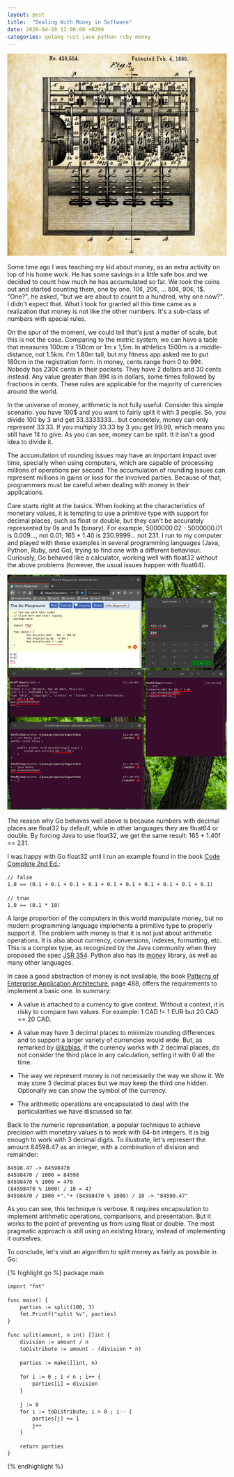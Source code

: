 ```yaml
---
layout: post
title:  "Dealing With Money in Software"
date: 2020-04-28 12:00:00 +0200
categories: golang rust java python ruby money
---
```


![Dealing With Money](/images/posts/dealing-with-money.png)

Some time ago I was teaching my kid about money, as an extra activity on top of his home work. He has some savings in a little safe box and we decided to count how much he has accumulated so far. We took the coins out and started counting them, one by one. 10¢, 20¢, ... 80¢, 90¢, 1$. "One?", he asked, "but we are about to count to a hundred, why one now?". I didn't expect that. What I took for granted all this time came as a realization that money is not like the other numbers. It's a sub-class of numbers with special rules.

<!-- more -->

On the spur of the moment, we could tell that's just a matter of scale, but this is not the case. Comparing to the metric system, we can have a table that measures 100cm x 150cm or 1m x 1,5m. In athletics 1500m is a middle-distance, not 1.5km. I'm 1.80m tall, but my fitness app asked me to put 180cm in the registration form. In money, cents range from 0 to 99¢. Nobody has 230¢ cents in their pockets. They have 2 dollars and 30 cents instead. Any value greater than 99¢ is in dollars, some times followed by fractions in cents. These rules are applicable for the majority of currencies around the world.

In the universe of money, arithmetic is not fully useful. Consider this simple scenario: you have 100$ and you want to fairly split it with 3 people. So, you divide 100 by 3 and get 33.3333333... but concretely, money can only represent 33.33. If you multiply 33.33 by 3 you get 99.99, which means you still have 1¢ to give. As you can see, money can be split. It it isn't a good idea to divide it.

The accumulation of rounding issues may have an important impact over time, specially when using computers, which are capable of processing millions of operations per second. The accumulation of rounding issues can represent millions in gains or loss for the involved parties. Because of that, programmers must be careful when dealing with money in their applications.

Care starts right at the basics. When looking at the characteristics of monetary values, it is tempting to use a primitive type with support for decimal places, such as float or double, but they can't be accurately represented by 0s and 1s (binary). For example, 5000000.02 - 5000000.01 is 0.009..., not 0.01; 165 * 1.40 is 230.9999... not 231. I run to my computer and played with these examples in several programming languages (Java, Python, Ruby, and Go), trying to find one with a different behaviour. Curiously, Go behaved like a calculator, working well with float32 without the above problems (however, the usual issues happen with float64).

![Tin Can Telephone](/images/posts/float-rounding-go-other-lang.png)

The reason why Go behaves well above is because numbers with decimal places are float32 by default, while in other languages they are float64 or double. By forcing Java to use float32, we get the same result: 165 * 1.40f == 231.

I was happy with Go float32 until I run an example found in the book [Code Complete 2nd Ed.][code-complete]:

    // false
    1.0 == (0.1 + 0.1 + 0.1 + 0.1 + 0.1 + 0.1 + 0.1 + 0.1 + 0.1 + 0.1)

    // true
    1.0 == (0.1 * 10)

A large proportion of the computers in this world manipulate money, but no modern programming language implements a primitive type to properly support it. The problem with money is that it is not just about arithmetic operations. It is also about currency, conversions, indexes, formatting, etc. This is a complex type, as recognized by the Java community when they proposed the spec [JSR 354]. Python also has its [money] library, as well as many other languages.

In case a good abstraction of money is not available, the book [Patterns of Enterprise Application Architecture][pattern-enterprise-application], page 488, offers the requirements to implement a basic one. In summary:

 - A value is attached to a currency to give context. Without a context, it is risky to compare two values. For example: 1 CAD != 1 EUR but 20 CAD == 20 CAD.

 - A value may have 3 decimal places to minimize rounding differences and to support a larger variety of currencies would wide. But, as remarked by [@koblas], if the currency works with 2 decimal places, do not consider the third place in any calculation, setting it with 0 all the time.

 - The way we represent money is not necessarily the way we show it. We may store 3 decimal places but we may keep the third one hidden. Optionally we can show the symbol of the currency.

 - The arithmetic operations are encapsulated to deal with the particularities we have discussed so far.

Back to the numeric representation, a popular technique to achieve precision with monetary values is to work with 64-bit integers. It is big enough to work with 3 decimal digits. To illustrate, let's represent the amount 84598.47 as an integer, with a combination of division and remainder:

    84598.47 -> 84598470
    84598470 / 1000 = 84598
    84598470 % 1000 = 470
    (84598470 % 1000) / 10 = 47
    84598470 / 1000 +"."+ (84598470 % 1000) / 10 -> "84598.47"

As you can see, this technique is verbose. It requires encapsulation to implement arithmetic operations, comparisons, and presentation. But it works to the point of preventing us from using float or double. The most pragmatic approach is still using an existing library, instead of implementing it ourselves.

To conclude, let's visit an algorithm to split money as fairly as possible in Go:

{% highlight go %}
    package main

    import "fmt"

    func main() {
        parties := split(100, 3)
        fmt.Printf("split %v", parties)
    }

    func split(amount, n int) []int {
        division := amount / n
        toDistribute := amount - (division * n)

        parties := make([]int, n)

        for i := 0 ; i < n ; i++ {
            parties[i] = division
        }

        j := 0
        for i := toDistribute; i > 0 ; i-- {
            parties[j] += 1
            j++
        }

        return parties
    }
{% endhighlight %}

[code-complete]: https://amzn.to/3eYyu1G
[JSR 354]: https://javamoney.github.io/api.html
[money]: https://pypi.org/project/money/
[pattern-enterprise-application]: https://amzn.to/3cY0iRI
[@koblas]: https://twitter.com/koblas
